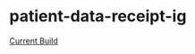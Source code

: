 # patient-data-receipt-ig

[Current Build](https://open-health-manager.github.io/patient-data-receipt-ig/index.html)  



